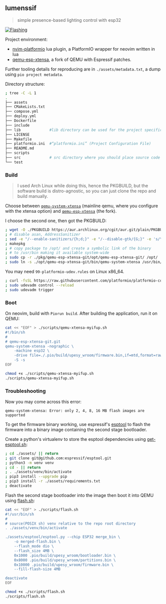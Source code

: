 ## lumenssif
> simple presence-based lighting control with esp32

[![Flashing](https://github.com/deomorxsy/xtensa-qemetsu/actions/workflows/ci.yml/badge.svg)](https://github.com/deomorxsy/xtensa-qemetsu/actions/workflows/ci.yml)

Project environment:
- [nvim-platformio](https://github.com/anurag3301/nvim-platformio.lua/) lua plugin, a  PlatformIO wrapper for neovim written in lua
- [qemu-esp-xtensa](https://github.com/espressif/qemu), a fork of QEMU with Espressif patches.

Further tooling details for reproducing are in ```./assets/metadata.txt```, a dump using ```pio project metadata```.

Directory structure:
```sh
; tree -C -L 1
.
├── assets
├── CMakeLists.txt
├── compose.yml
├── deploy.yml
├── Dockerfile
├── include
├── lib             #lib directory can be used for the project specific (private) libraries. More details are located in lib/README file.
├── LICENSE
├── Makefile
├── platformio.ini  #“platformio.ini” (Project Configuration File)
├── README.md
├── scripts
├── src             # src directory where you should place source code (*.h, *.c, *.cpp, *.S, *.ino, etc.)
└── test

```

### Build

> I used Arch Linux while doing this, hence the PKGBUILD, but the software build is distro-agnostic, so you can just clone the repo and build manually.

Choose between [```qemu-system-xtensa```](https://github.com/qemu/qemu) (mainline qemu, where you configure with the xtensa option) and [```qemu-esp-xtensa```](https://github.com/espressif/qemu) (the fork).

I choose the second one, then got the PKGBUILD:
```sh
; wget -O ./PKGBUILD https://aur.archlinux.org/cgit/aur.git/plain/PKGBUILD?h=qemu-esp-xtensa-git
; # disable asan, AddressSanitizer
; sed -e "/--enable-sanitizers/{h;d;}" -e "/--disable-gtk/{G;}" -e 's/\(--enable-sanitizers\)/#\1/g' -e 's/disable-gtk/& \\ /' ./PKGBUILD > ./PKGBUILD
; makepkg
; # copy package to /opt/ and create a symbolic link of the binary
; # to /usr/bin making it available system-wide
; sudo cp -r ./pkg/qemu-esp-xtensa-git/opt/qemu-esp-xtensa-git/ /opt/
; sudo ln -s ./opt/qemu-esp-xtensa-git/bin/qemu-system-xtensa /usr/bin/
```

You may need ```99-platformio-udev.rules``` on Linux x86_64.
```sh
; curl -fsSL https://raw.githubusercontent.com/platformio/platformio-core/develop/platformio/assets/system/99-platformio-udev.rules | sudo tee /etc/udev/rules.d/99-platformio-udev.rules
; sudo udevadm control --reload
; sudo udevadm trigger
```


### Boot

On neovim, build with ```Piorun build```. After building the application, run it on QEMU:

```sh
cat << "EOF" > ./scripts/qemu-xtensa-myifup.sh
#!/bin/sh
#
# qemu-esp-xtensa-git.git
qemu-system-xtensa -nographic \
    -machine esp32 \
    -drive file=./.pio/build/upesy_wroom/firmware.bin,if=mtd,format=raw \
    -S -s
EOF

chmod +x ./scripts/qemu-xtensa-myifup.sh
./scripts/qemu-xtensa-myifup.sh
```

### Troubleshooting

Now you may come across this error:
```
qemu-system-xtensa: Error: only 2, 4, 8, 16 MB flash images are supported
```

To get the firmware binary working, use espressif's [esptool](https://github.com/espressif/esptool) to flash the firmware into a binary image containing the second stage bootloader.


Create a python's virtualenv to store the esptool dependencies using [get-esptool.sh](./scripts/get-esptool.sh):
```sh
; cd ./assets/ || return
; git clone git@github.com:espressif/esptool.git
; python3 -m venv venv
; cd - || return
; . ./assets/venv/bin/activate
; pip3 install --upgrade pip
; pip3 install -r ./assets/requirements.txt
; deactivate
```

Flash the second stage bootloader into the image then boot it into QEMU using [flash.sh](./scripts/flash.sh):
```sh
cat << "EOF" > ./scripts/flash.sh
#!/usr/bin/sh
#
# source(POSIX sh) venv relative to the repo root directory
. ./assets/venv/bin/activate

./assets/esptool/esptool.py --chip ESP32 merge_bin \
    -o merged-flash.bin \
    --flash_mode dio \
    --flash_size 4MB \
    0x1000 .pio/build/upesy_wroom/bootloader.bin \
    0x8000 .pio/build/upesy_wroom/partitions.bin \
    0x10000 .pio/build/upesy_wroom/firmware.bin \
    --fill-flash-size 4MB

deactivate
EOF

chmod +x ./scripts/flash.sh
./scripts/flash.sh
```
